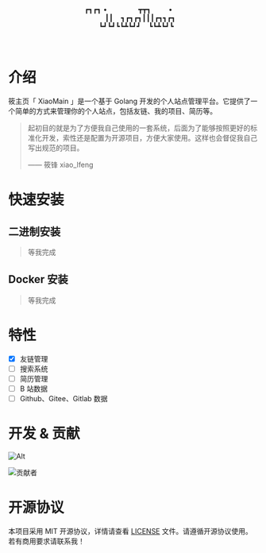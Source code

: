 <div align="center">
&nbsp&nbsp&nbsp&nbsp&nbsp&nbsp&nbsp&nbsp&nbsp&nbsp&nbsp&nbsp&nbsp&nbsp&nbsp&nbsp&nbsp&nbsp&nbsp&nbsp┏┓┏┓&nbsp•&nbsp&nbsp&nbsp&nbsp&nbsp&nbsp&nbsp&nbsp&nbsp&nbsp&nbsp&nbsp&nbsp&nbsp&nbsp&nbsp┳┳┓&nbsp&nbsp&nbsp&nbsp&nbsp&nbsp&nbsp&nbsp&nbsp•&nbsp&nbsp&nbsp&nbsp&nbsp&nbsp&nbsp&nbsp&nbsp&nbsp&nbsp&nbsp&nbsp&nbsp&nbsp&nbsp&nbsp&nbsp&nbsp&nbsp&nbsp&nbsp&nbsp&nbsp&nbsp<br/>
&nbsp&nbsp&nbsp&nbsp&nbsp&nbsp&nbsp&nbsp&nbsp&nbsp┃┃&nbsp&nbsp&nbsp&nbsp┓┏┓┏┓┃┃┃┏┓┓┏┓&nbsp&nbsp&nbsp   <br/>
&nbsp&nbsp&nbsp┗┛┗┛┗┗┻┗┛┛&nbsp&nbsp&nbsp&nbsp┗┗┻┗┛┗   <br/>
</div>

<div align="center">
    <img src="https://img.shields.io/github/commit-activity/m/bamboo-services/XiaoMain" alt=""/>
    <img src="https://img.shields.io/github/last-commit/bamboo-services/XiaoMain" alt=""/>
    <img src="https://img.shields.io/github/release-date/bamboo-services/XiaoMain" alt=""/>
    <img src="https://img.shields.io/github/downloads/bamboo-services/XiaoMain/total" alt=""/>
    <br/>
    <img src="https://img.shields.io/github/v/release/bamboo-services/XiaoMain" alt=""/>
    <img src="https://img.shields.io/github/license/bamboo-services/XiaoMain" alt=""/>
    <img src="https://img.shields.io/github/actions/workflow/status/bamboo-services/XiaoMain/super-linter.yml" alt=""/>
    <br/>
    <img src="https://img.shields.io/badge/author-xiao__lfeng-blue" alt="">
</div>

# 介绍

筱主页「 XiaoMain 」是一个基于 Golang 开发的个人站点管理平台。它提供了一个简单的方式来管理你的个人站点，包括友链、我的项目、简历等。

> 起初目的就是为了方便我自己使用的一套系统，后面为了能够按照更好的标准化开发，索性还是配置为开源项目，方便大家使用。这样也会督促我自己写出规范的项目。
>
> —— 筱锋 xiao_lfeng

# 快速安装

## 二进制安装

> 等我完成

## Docker 安装

> 等我完成

# 特性

- [x] 友链管理
- [ ] 搜索系统
- [ ] 简历管理
- [ ] B 站数据
- [ ] Github、Gitee、Gitlab 数据

# 开发 & 贡献

![Alt](https://repobeats.axiom.co/api/embed/7ea3d4dd0f9b5b0c4b246f5bba6c893601f8d782.svg "Repobeats analytics image")

![贡献者](https://contrib.rocks/image?repo=bamboo-services/XiaoMain)

# 开源协议

本项目采用 MIT 开源协议，详情请查看 [LICENSE](./LICENSE) 文件。请遵循开源协议使用。若有商用要求请联系我！